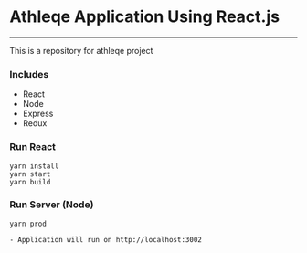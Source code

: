 # Athleqe Application Using React.js
---
This is a repository for athleqe project
### Includes
- React
- Node
- Express
- Redux
### Run React
```
yarn install
yarn start
yarn build
```

### Run Server (Node)
```
yarn prod
```

```
- Application will run on http://localhost:3002
